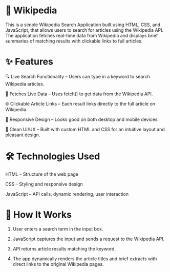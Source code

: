 # 📌 Wikipedia
This is a simple Wikipedia Search Application built using HTML, CSS, and JavaScript, that allows users to search for articles using the Wikipedia API. The application fetches real-time data from Wikipedia and displays brief summaries of matching results with clickable links to full articles.
# ✨ Features
🔍 Live Search Functionality – Users can type in a keyword to search Wikipedia articles.

🧠 Fetches Live Data – Uses fetch() to get data from the Wikipedia API.

🌐 Clickable Article Links – Each result links directly to the full article on Wikipedia.

📱 Responsive Design – Looks good on both desktop and mobile devices.

🎨 Clean UI/UX – Built with custom HTML and CSS for an intuitive layout and pleasant design.

# 🛠️ Technologies Used
HTML – Structure of the web page

CSS – Styling and responsive design

JavaScript – API calls, dynamic rendering, user interaction

# 🧪 How It Works
1. User enters a search term in the input box.

2. JavaScript captures the input and sends a request to the Wikipedia API.

3. API returns article results matching the keyword.

4. The app dynamically renders the article titles and brief extracts with direct links to the original Wikipedia pages.
